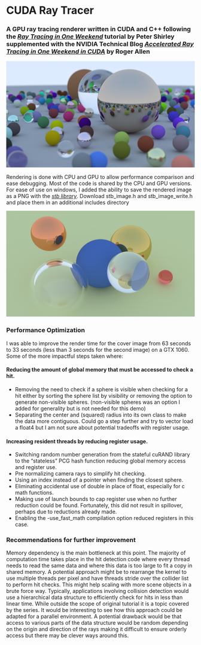 # CUDA Ray Tracer

### A GPU ray tracing renderer written in CUDA and C++ following the [_Ray Tracing in One Weekend_](https://raytracing.github.io/books/RayTracingInOneWeekend.html) tutorial by Peter Shirley supplemented with the NVIDIA Technical Blog [_Accelerated Ray Tracing in One Weekend in CUDA_](https://developer.nvidia.com/blog/accelerated-ray-tracing-cuda/) by Roger Allen

![FinalRender](/Renders/FinalRender.png)

Rendering is done with CPU and GPU to allow performance comparison and ease debugging. Most of the code is shared by the CPU and GPU versions. For ease of use on windows, I added the ability to save the rendered image as a PNG with the [_stb library_](https://github.com/nothings/stb). Download stb_image.h and stb_image_write.h and place them in an additional includes directory

![HighRefraction](/Renders/HighRefraction.png)

### Performance Optimization
I was able to improve the render time for the cover image from 63 seconds to 33 seconds (less than 3 seconds for the second image) on a GTX 1060. Some of the more impactful steps taken where:
#### Reducing the amount of global memory that must be accessed to check a hit.
-	Removing the need to check if a sphere is visible when checking for a hit either by sorting the sphere list by visibility or removing the option to generate non-visible spheres. (non-visible spheres was an option I added for generality but is not needed for this demo)
-	Separating the center and (squared) radius into its own class to make the data more contiguous. Could go a step further and try to vector load a float4 but I am not sure about potential tradeoffs with register usage.
#### Increasing resident threads by reducing register usage.
-	Switching random number generation from the stateful cuRAND library to the “stateless” PCG hash function reducing global memory access and register use.
-	Pre normalizing camera rays to simplify hit checking.
-	Using an index instead of a pointer when finding the closest sphere.
-	Eliminating accidental use of double in place of float, especially for c math functions.
-	Making use of launch bounds to cap register use when no further reduction could be found. Fortunately, this did not result in spillover, perhaps due to reductions already made.
-	Enabling the -use_fast_math compilation option reduced registers in this case.
### Recommendations for further improvement
Memory dependency is the main bottleneck at this point. The majority of computation time takes place in the hit detection code where every thread needs to read the same data and where this data is too large to fit a copy in shared memory. A potential approach might be to rearrange the kernel to use multiple threads per pixel and have threads stride over the collider list to perform hit checks. This might help scaling with more scene objects in a brute force way.
Typically, applications involving collision detection would use a hierarchical data structure to efficiently check for hits in less than linear time. While outside the scope of original tutorial it is a topic covered by the series. It would be interesting to see how this approach could be adapted for a parallel environment. A potential drawback would be that access to various parts of the data structure would be random depending on the origin and direction of the rays making it difficult to ensure orderly access but there may be clever ways around this.